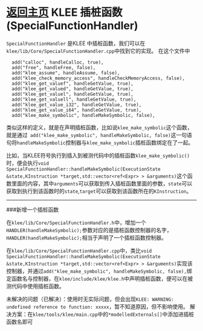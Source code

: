 [返回主页](../README.md)
KLEE 插桩函数 (SpecialFunctionHandler)
=========================
`SpecialFunctionHandler` 是KLEE 中插桩函数，我们可以在`klee/lib/Core/SpecialFunctionHandler.cpp`中找到它的实现。
在这个文件中
```
  add("calloc", handleCalloc, true),
  add("free", handleFree, false),
  add("klee_assume", handleAssume, false),
  add("klee_check_memory_access", handleCheckMemoryAccess, false),
  add("klee_get_valuef", handleGetValue, true),
  add("klee_get_valued", handleGetValue, true),
  add("klee_get_valuel", handleGetValue, true),
  add("klee_get_valuell", handleGetValue, true),
  add("klee_get_value_i32", handleGetValue, true),
  add("klee_get_value_i64", handleGetValue, true),
  add("klee_make_symbolic", handleMakeSymbolic, false),
```
类似这样的定义，就是在声明插桩函数，比如说`klee_make_symbolic`这个函数，就是通过` add("klee_make_symbolic", handleMakeSymbolic, false)`这一句语句将`handleMakeSymbolic`控制器与`klee_make_symbolic`插桩函数绑定在了一起。

比如，当KLEE符号执行到插入到被测代码中的插桩函数`klee_make_symbolic()`时，便会执行`void SpecialFunctionHandler::handleMakeSymbolic(ExecutionState &state,KInstruction *target,std::vector<ref<Expr> > &arguments)`这个函数里面的内容，其中`arguments`可以获取到传入插桩函数里面的参数，`state`可以获取到执行到该函数时的`state`,`target`可以获取到该函数所在的`KInstruction`。

-------
###新增一个插桩函数

在`klee/lib/Core/SpecialFunctionHandler.h`中，增加一个`HANDLER(handleMakeSymbolic);`参数对应的是插桩函数控制器的名字，`HANDLER(handleMakeSymbolic);`相当于声明了一个插桩函数控制器。

在`klee/lib/Core/SpecialFunctionHandler.cpp`中，类比`void SpecialFunctionHandler::handleMakeSymbolic(ExecutionState &state,KInstruction *target,std::vector<ref<Expr> > &arguments)`实现该控制器，并通过`add("klee_make_symbolic", handleMakeSymbolic, false),`绑定函数名与控制器，在`klee/include/klee/klee.h`中声明插桩函数，便可以在被测代码中使用插桩函数。

未解决的问题（已解决）：使用时无实际问题，但会出现`KLEE: WARNING: undefined reference to function: xxxxx`，暂不知道原因，但不影响使用。
解决方案：在`klee/tools/klee/main.cpp`中的`*modelledExternals[]`中添加进插桩函数名即可